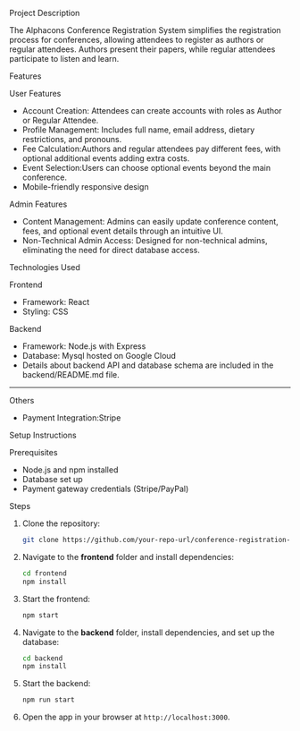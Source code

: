 Project Description

The Alphacons Conference Registration System simplifies the registration process for conferences, allowing attendees to register as authors or regular attendees. Authors present their papers, while regular attendees participate to listen and learn.

Features


User Features
- Account Creation: Attendees can create accounts with roles as Author or Regular Attendee.
- Profile Management: Includes full name, email address, dietary restrictions, and pronouns.
- Fee Calculation:Authors and regular attendees pay different fees, with optional additional events adding extra costs.
- Event Selection:Users can choose optional events beyond the main conference.
-  Mobile-friendly responsive design

Admin Features
- Content Management: Admins can easily update conference content, fees, and optional event details through an intuitive UI.
- Non-Technical Admin Access: Designed for non-technical admins, eliminating the need for direct database access.


Technologies Used

 Frontend
- Framework: React 
- Styling: CSS

 Backend
- Framework: Node.js with Express
- Database: Mysql hosted on Google Cloud
- Details about backend API and database schema are included in the backend/README.md file.

---

 Others
- Payment Integration:Stripe




Setup Instructions

Prerequisites
- Node.js and npm installed
- Database  set up
- Payment gateway credentials (Stripe/PayPal)

 Steps
1. Clone the repository:
   ```bash
   git clone https://github.com/your-repo-url/conference-registration-system.git
   ```
2. Navigate to the **frontend** folder and install dependencies:
   ```bash
   cd frontend
   npm install
   ```
3. Start the frontend:
   ```bash
   npm start
   ```
4. Navigate to the **backend** folder, install dependencies, and set up the database:
   ```bash
   cd backend
   npm install
   ```
5. Start the backend:
   ```bash
   npm run start
   ```
6. Open the app in your browser at `http://localhost:3000`.





